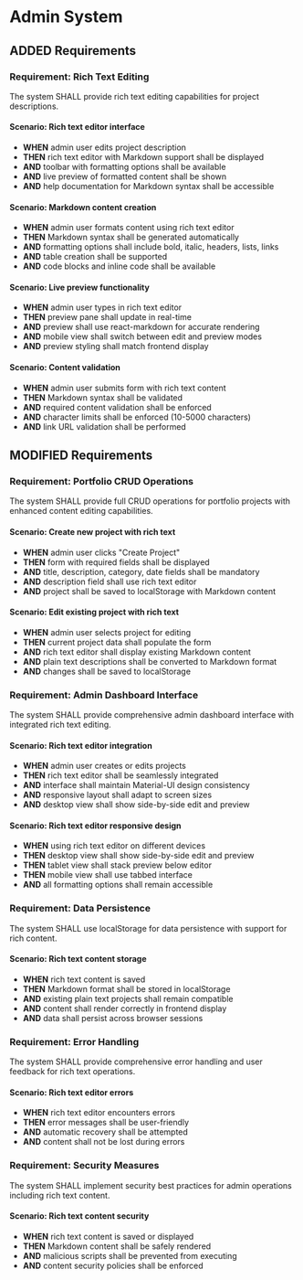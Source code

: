 # Admin System

## ADDED Requirements

### Requirement: Rich Text Editing
The system SHALL provide rich text editing capabilities for project descriptions.

#### Scenario: Rich text editor interface
- **WHEN** admin user edits project description
- **THEN** rich text editor with Markdown support shall be displayed
- **AND** toolbar with formatting options shall be available
- **AND** live preview of formatted content shall be shown
- **AND** help documentation for Markdown syntax shall be accessible

#### Scenario: Markdown content creation
- **WHEN** admin user formats content using rich text editor
- **THEN** Markdown syntax shall be generated automatically
- **AND** formatting options shall include bold, italic, headers, lists, links
- **AND** table creation shall be supported
- **AND** code blocks and inline code shall be available

#### Scenario: Live preview functionality
- **WHEN** admin user types in rich text editor
- **THEN** preview pane shall update in real-time
- **AND** preview shall use react-markdown for accurate rendering
- **AND** mobile view shall switch between edit and preview modes
- **AND** preview styling shall match frontend display

#### Scenario: Content validation
- **WHEN** admin user submits form with rich text content
- **THEN** Markdown syntax shall be validated
- **AND** required content validation shall be enforced
- **AND** character limits shall be enforced (10-5000 characters)
- **AND** link URL validation shall be performed

## MODIFIED Requirements

### Requirement: Portfolio CRUD Operations
The system SHALL provide full CRUD operations for portfolio projects with enhanced content editing capabilities.

#### Scenario: Create new project with rich text
- **WHEN** admin user clicks "Create Project"
- **THEN** form with required fields shall be displayed
- **AND** title, description, category, date fields shall be mandatory
- **AND** description field shall use rich text editor
- **AND** project shall be saved to localStorage with Markdown content

#### Scenario: Edit existing project with rich text
- **WHEN** admin user selects project for editing
- **THEN** current project data shall populate the form
- **AND** rich text editor shall display existing Markdown content
- **AND** plain text descriptions shall be converted to Markdown format
- **AND** changes shall be saved to localStorage

### Requirement: Admin Dashboard Interface
The system SHALL provide comprehensive admin dashboard interface with integrated rich text editing.

#### Scenario: Rich text editor integration
- **WHEN** admin user creates or edits projects
- **THEN** rich text editor shall be seamlessly integrated
- **AND** interface shall maintain Material-UI design consistency
- **AND** responsive layout shall adapt to screen sizes
- **AND** desktop view shall show side-by-side edit and preview

#### Scenario: Rich text editor responsive design
- **WHEN** using rich text editor on different devices
- **THEN** desktop view shall show side-by-side edit and preview
- **THEN** tablet view shall stack preview below editor
- **THEN** mobile view shall use tabbed interface
- **AND** all formatting options shall remain accessible

### Requirement: Data Persistence
The system SHALL use localStorage for data persistence with support for rich content.

#### Scenario: Rich text content storage
- **WHEN** rich text content is saved
- **THEN** Markdown format shall be stored in localStorage
- **AND** existing plain text projects shall remain compatible
- **AND** content shall render correctly in frontend display
- **AND** data shall persist across browser sessions

### Requirement: Error Handling
The system SHALL provide comprehensive error handling and user feedback for rich text operations.

#### Scenario: Rich text editor errors
- **WHEN** rich text editor encounters errors
- **THEN** error messages shall be user-friendly
- **AND** automatic recovery shall be attempted
- **AND** content shall not be lost during errors

### Requirement: Security Measures
The system SHALL implement security best practices for admin operations including rich text content.

#### Scenario: Rich text content security
- **WHEN** rich text content is saved or displayed
- **THEN** Markdown content shall be safely rendered
- **AND** malicious scripts shall be prevented from executing
- **AND** content security policies shall be enforced